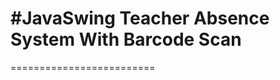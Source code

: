 #JavaSwing
Teacher Absence System With Barcode Scan
=========================

=========================

